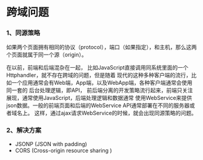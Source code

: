 # 跨域问题
### 1、同源策略

如果两个页面拥有相同的协议（protocol），端口（如果指定），和主机，那么这两个页面就属于同一个源（origin）。

在以前，前端和后端混杂在一起， 比如JavaScript直接调用同系统里面的一个Httphandler，就不存在跨域的问题，但是随着
现代的这种多种客户端的流行，比如一个应用通常会有Web端，App端，以及WebApp端，各种客户端通常会使用同一套的
后台处理逻辑，即API， 前后端分离的开发策略流行起来，前端只关注展现，通常使用JavaScript，后端处理逻辑和数据通常
使用WebService来提供json数据。一般的前端页面和后端的WebService API通常部署在不同的服务器或者域名上。
这样，通过ajax请求WebService的时候，就会出现同源策略的问题。

### 2、解决方案
+ JSONP (JSON with padding)
+ CORS (Cross-origin resource sharing )

